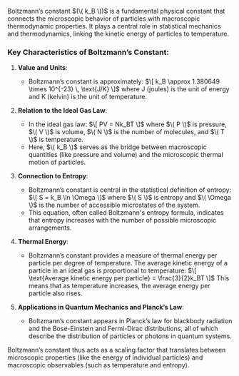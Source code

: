 Boltzmann’s constant $(\( k_B \))$ is a fundamental physical constant that connects the microscopic behavior of particles with macroscopic thermodynamic properties. It plays a central role in statistical mechanics and thermodynamics, linking the kinetic energy of particles to temperature.

### Key Characteristics of Boltzmann’s Constant:

1. **Value and Units**:
   - Boltzmann’s constant is approximately:
     $\[
     k_B \approx 1.380649 \times 10^{-23} \, \text{J/K}
     \]$
     where J (joules) is the unit of energy and K (kelvin) is the unit of temperature.

2. **Relation to the Ideal Gas Law**:
   - In the ideal gas law:
     $\[
     PV = Nk_BT
     \]$
     where $\( P \)$ is pressure, $\( V \)$ is volume, $\( N \)$ is the number of molecules, and $\( T \)$ is temperature.
   - Here, $\( k_B \)$ serves as the bridge between macroscopic quantities (like pressure and volume) and the microscopic thermal motion of particles.

3. **Connection to Entropy**:
   - Boltzmann’s constant is central in the statistical definition of entropy:
     $\[
     S = k_B \ln \Omega
     \]$
     where $\( S \)$ is entropy and $\( \Omega \)$ is the number of accessible microstates of the system.
   - This equation, often called Boltzmann's entropy formula, indicates that entropy increases with the number of possible microscopic arrangements.

4. **Thermal Energy**:
   - Boltzmann’s constant provides a measure of thermal energy per particle per degree of temperature. The average kinetic energy of a particle in an ideal gas is proportional to temperature:
     $\[
     \text{Average kinetic energy per particle} = \frac{3}{2}k_BT
     \]$
     This means that as temperature increases, the average energy per particle also rises.

5. **Applications in Quantum Mechanics and Planck’s Law**:
   - Boltzmann’s constant appears in Planck’s law for blackbody radiation and the Bose-Einstein and Fermi-Dirac distributions, all of which describe the distribution of particles or photons in quantum systems.

Boltzmann’s constant thus acts as a scaling factor that translates between microscopic properties (like the energy of individual particles) and macroscopic observables (such as temperature and entropy).
